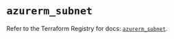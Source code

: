 # `azurerm_subnet`

Refer to the Terraform Registry for docs: [`azurerm_subnet`](https://registry.terraform.io/providers/hashicorp/azurerm/4.29.0/docs/resources/subnet).
